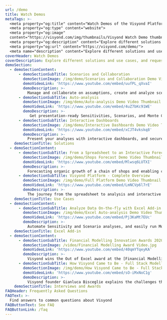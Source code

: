 ```yaml
---
url: /demo
title: Watch Demos
metaTags: >-
  <meta property="og:title" content="Watch Demos of the Visyond Platform">
  <meta property="og:type" content="website">
  <meta property="og:image"
  content="https://visyond.com/img/thumbnails/Visyond Watch Demo thumbnail 1200x628.png">
  <meta property="og:description" content="Explore different solutions and use cases, and request a live demo if you want to deep dive on specific aspects of the platform">
  <meta property="og:url" content="https://visyond.com/demo/">
  <meta name="description" content="Explore different solutions and use cases, and request a live demo if you want to deep dive on specific aspects of the platform">
coverHeader: Watch Demos
coverDescription: Explore different solutions and use cases, and request a live demo if you want to deep dive on specific aspects of the platform
demoSection:
  - demoSectionContent:
      - demoSectionSubTitle: Scenarios and Collaboration
        demoSectionImage: /img/demo/Scenarios and Collaboration Demo Video Thumbnail.jpg
        demoVideoLink: 'https://www.youtube.com/embed/uufPL_qXvaI'
        demoDescription: >-
          Manage and collaborate on assumptions, create and analyze scenarios on-the-fly. 
      - demoSectionSubTitle: Auto-analysis
        demoSectionImage: /img/demo/Auto-analysis Demo Video Thumbnail.jpg
        demoVideoLink: 'https://www.youtube.com/embed/4uZ7bKc91WE'
        demoDescription: >-
           Get presentation-ready Sensitivities, Scenarios, and Monte Carlo Simulation with a few clicks.
      - demoSectionSubTitle: Interactive Dashboards
        demoSectionImage: /img/demo/Interactive Dashboards Demo Video Thumbnail.jpg
        demoVideoLink: 'https://www.youtube.com/embed/xCJT4vkskq8'
        demoDescription: >-
          Present your analyses with interactive dashboards, and securely share spreadsheet-driven calculators to test scenarios.    
    demoSectionTitle: Solutions
  - demoSectionContent:
      - demoSectionSubTitle: From a Spreadsheet to an Interactive Forecast on a Dashboard
        demoSectionImage: /img/demo/Shops Forecast Demo Video Thumbnail.jpg
        demoVideoLink: 'https://www.youtube.com/embed/Mlwsq6LUTXI'
        demoDescription: >-
          Forecasting organic growth of a chain of shops and enabling collaborators to independently test scenarios.
      - demoSectionSubTitle: Visyond Platform - Complete Overview
        demoSectionImage: /img/demo/Full Platform Demo Video Thumbnail.jpg
        demoVideoLink: 'https://www.youtube.com/embed/LmNCVp6l7rE'
        demoDescription: >-
          The journey from the spreadsheet to analysis and interactive dashboards to drive decision-making.     
    demoSectionTitle: Use Cases
  - demoSectionContent:
      - demoSectionSubTitle: Analyze Data On-the-fly with Excel Add-in
        demoSectionImage: /img/demo/Excel Auto-analysis Demo Video Thumbnail.jpg
        demoVideoLink: 'https://www.youtube.com/embed/Pj3KaMt7EUc'
        demoDescription: >-
          Automate Sensitivity and Scenario analyses, and easily run Monte Carlo simulations with Visyond’s Excel add-in ([download from Microsoft Store](https://appsource.microsoft.com/en-us/product/office/WA200002940)).  
    demoSectionTitle: Excel Add-in
  - demoSectionContent:
      - demoSectionSubTitle: Financial Modelling Innovation Awards 2020
        demoSectionImage: /video/Financial Modelling Award Video.jpg
        demoVideoLink: 'https://www.youtube.com/embed/40qmYTqeyKA'
        demoDescription: >-
          Visyond wins the Out of Excel award at the [Financial Modelling Innovation Awards 2020](/financial-modelling-innovation-awards-2020)!
      - demoSectionSubTitle: How Visyond Came to Be - Full Stack Modeller Interview
        demoSectionImage: /img/demo/How Visyond Came to Be - Full Stack Modeller Interview.jpg
        demoVideoLink: 'https://www.youtube.com/embed/sO-iMxNoC1g'
        demoDescription: >-
          Visyond founder Gianluca Bisceglie explains the challenges the Visyond platform solves and gives a live demo.
    demoSectionTitle: Interviews and Awards         
FAQHeader: Frequently Asked Questions
FAQText: >-
  Find answers to common questions about Visyond
FAQButtonText: See FAQ
FAQButtonLink: /faq
---
```


